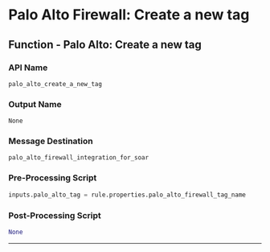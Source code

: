 <!--
    DO NOT MANUALLY EDIT THIS FILE
    THIS FILE IS AUTOMATICALLY GENERATED WITH resilient-sdk codegen
-->

# Palo Alto Firewall: Create a new tag

## Function - Palo Alto: Create a new tag

### API Name
`palo_alto_create_a_new_tag`

### Output Name
`None`

### Message Destination
`palo_alto_firewall_integration_for_soar`

### Pre-Processing Script
```python
inputs.palo_alto_tag = rule.properties.palo_alto_firewall_tag_name
```

### Post-Processing Script
```python
None
```

---

